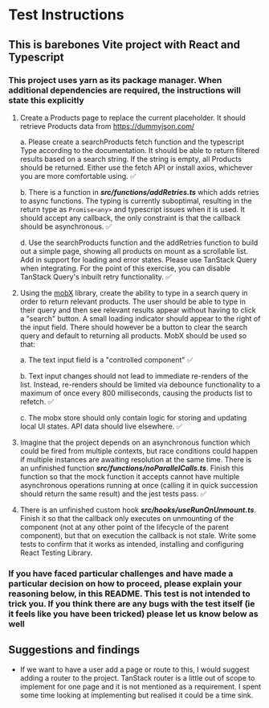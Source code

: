 # Test Instructions

## This is barebones Vite project with React and Typescript

### This project uses yarn as its package manager. When additional dependencies are required, the instructions will state this explicitly

1. Create a Products page to replace the current placeholder. It should retrieve Products data from https://dummyjson.com/

   a. Please create a searchProducts fetch function and the typescript Type according to the documentation. It should be able to return filtered results based on a search string. If the string is empty, all Products should be returned. Either use the fetch API or install axios, whichever you are more comfortable using. ✅

   b. There is a function in **_src/functions/addRetries.ts_** which adds retries to async functions. The typing is currently suboptimal, resulting in the return type as `Promise<any>` and typescript issues when it is used. It should accept any callback, the only constraint is that the callback should be asynchronous. ✅

   d. Use the searchProducts function and the addRetries function to build out a simple page, showing all products on mount as a scrollable list. Add in support for loading and error states. Please use TanStack Query when integrating. For the point of this exercise, you can disable TanStack Query's inbuilt retry functionality. ✅

2. Using the [mobX](https://mobx.js.org/README.html) library, create the ability to type in a search query in order to return relevant products. The user should be able to type in their query and then see relevant results appear without having to click a "search" button. A small loading indicator should appear to the right of the input field. There should however be a button to clear the search query and default to returning all products. MobX should be used so that:

   a. The text input field is a "controlled component" ✅

   b. Text input changes should not lead to immediate re-renders of the list. Instead, re-renders should be limited via debounce functionality to a maximum of once every 800 milliseconds, causing the products list to refetch. ✅

   c. The mobx store should only contain logic for storing and updating local UI states. API data should live elsewhere. ✅

3. Imagine that the project depends on an asynchronous function which could be fired from multiple contexts, but race conditions could happen if multiple instances are awaiting resolution at the same time. There is an unfinished function **_src/functions/noParallelCalls.ts_**. Finish this function so that the mock function it accepts cannot have multiple asynchronous operations running at once (calling it in quick succession should return the same result) and the jest tests pass. ✅

4. There is an unfinished custom hook **_src/hooks/useRunOnUnmount.ts_**. Finish it so that the callback only executes on unmounting of the component (not at any other point of the lifecycle of the parent component), but that on execution the callback is not stale. Write some tests to confirm that it works as intended, installing and configuring React Testing Library.

### If you have faced particular challenges and have made a particular decision on how to proceed, please explain your reasoning below, in this README. This test is not intended to trick you. If you think there are any bugs with the test itself (ie it feels like you have been tricked) please let us know below as well

## Suggestions and findings

- If we want to have a user add a page or route to this, I would suggest adding a router to the project. TanStack router is a little out of scope to implement for one page and it is not mentioned as a requirement. I spent some time looking at implementing but realised it could be a time sink.
